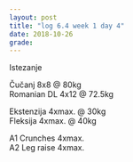 ```yaml
---
layout: post
title: "log 6.4 week 1 day 4"
date: 2018-10-26
grade:
---
```


Istezanje

Čučanj 8x8 @ 80kg    
Romanian DL 4x12 @ 72.5kg  

Ekstenzija 4xmax. @ 30kg    
Fleksija 4xmax. @ 40kg       

A1 Crunches 4xmax.  
A2 Leg raise 4xmax.  
